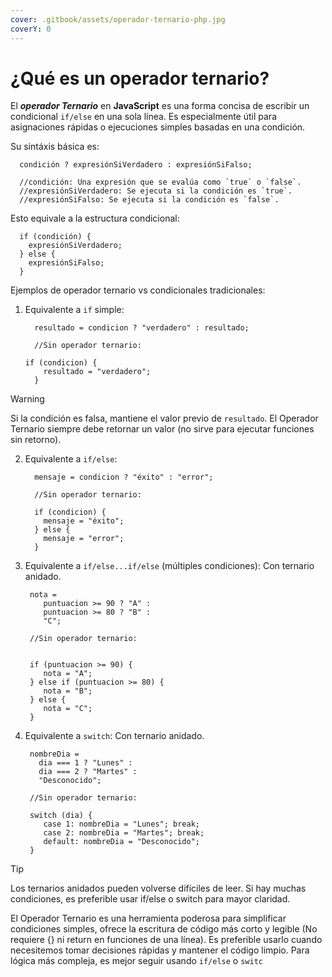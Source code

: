 ```yaml
---
cover: .gitbook/assets/operador-ternario-php.jpg
coverY: 0
---
```


# ¿Qué es un operador ternario?

El _**operador Ternario**_ en **JavaScript** es una forma concisa de escribir un condicional `if/else` en una sola línea. Es especialmente útil para asignaciones rápidas o ejecuciones simples basadas en una condición.

Su sintáxis básica es:

```
  condición ? expresiónSiVerdadero : expresiónSiFalso;

  //condición: Una expresión que se evalúa como `true` o `false`.
  //expresiónSiVerdadero: Se ejecuta si la condición es `true`.
  //expresiónSiFalso: Se ejecuta si la condición es `false`.
```

Esto equivale a la estructura condicional:

```
  if (condición) {
    expresiónSiVerdadero;
  } else {
    expresiónSiFalso;
  }
```

Ejemplos de operador ternario vs condicionales tradicionales:

1.  Equivalente a `if` simple:

    ```
      resultado = condicion ? "verdadero" : resultado;

      //Sin operador ternario:

    if (condicion) {
        resultado = "verdadero";
      }
    ```

Warning

Si la condición es falsa, mantiene el valor previo de `resultado`. El Operador Ternario siempre debe retornar un valor (no sirve para ejecutar funciones sin retorno).

2.  Equivalente a `if/else`:

    ```
      mensaje = condicion ? "éxito" : "error";

      //Sin operador ternario:

      if (condicion) {
        mensaje = "éxito";
      } else {
        mensaje = "error";
      }
    ```
3.  Equivalente a `if/else...if/else` (múltiples condiciones): Con ternario anidado.

    ```
     nota = 
        puntuacion >= 90 ? "A" :
        puntuacion >= 80 ? "B" :
        "C";

     //Sin operador ternario:


     if (puntuacion >= 90) {
        nota = "A";
     } else if (puntuacion >= 80) {
        nota = "B";
     } else {
        nota = "C";
     }
    ```
4.  Equivalente a `switch`: Con ternario anidado.

    ```
     nombreDia = 
       dia === 1 ? "Lunes" :
       dia === 2 ? "Martes" :
       "Desconocido";

     //Sin operador ternario:

     switch (dia) {
        case 1: nombreDia = "Lunes"; break;
        case 2: nombreDia = "Martes"; break;
        default: nombreDia = "Desconocido";
     }
    ```

Tip

Los ternarios anidados pueden volverse difíciles de leer. Si hay muchas condiciones, es preferible usar if/else o switch para mayor claridad.

&#x20;     El Operador Ternario es una herramienta poderosa para simplificar condiciones simples, ofrece la escritura de código más corto y legible (No requiere {} ni return en funciones de una línea). Es preferible usarlo cuando necesitemos tomar decisiones rápidas y mantener el código limpio. Para lógica más compleja, es mejor seguir usando `if/else` o `switc`
